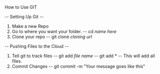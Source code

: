 How to Use GIT


-- Setting Up Git --

1. Make a new Repo
2. Go to where you want your folder.
	-- cd *name here*
3. Clone your repo
	-- git clone *cloning url*


-- Pushing Files to the Cloud --

1. Tell git to track files
	-- git add *file name*
	-- git add *       -- This will add all files.
2. Commit Changes
	-- git commit -m "Your message goes like this"

